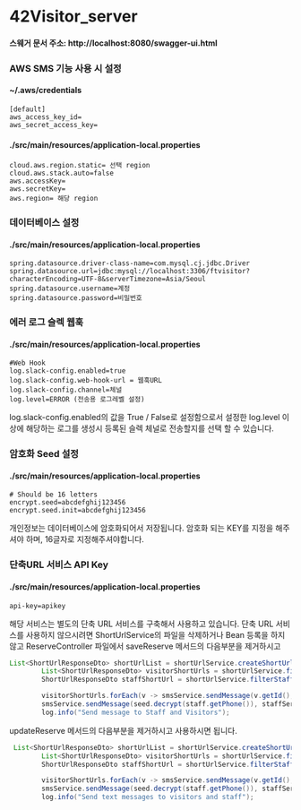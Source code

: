 # 42Visitor_server
#### 스웨거 문서 주소: http://localhost:8080/swagger-ui.html

### AWS SMS 기능 사용 시 설정
#### ~/.aws/credentials
```
[default]
aws_access_key_id=
aws_secret_access_key=
```

#### ./src/main/resources/application-local.properties
```
cloud.aws.region.static= 선택 region
cloud.aws.stack.auto=false
aws.accessKey=
aws.secretKey=
aws.region= 해당 region
```

### 데이터베이스 설정
#### ./src/main/resources/application-local.properties
```
spring.datasource.driver-class-name=com.mysql.cj.jdbc.Driver
spring.datasource.url=jdbc:mysql://localhost:3306/ftvisitor?characterEncoding=UTF-8&serverTimezone=Asia/Seoul
spring.datasource.username=계정
spring.datasource.password=비밀번호
```

### 에러 로그 슬렉 웹훅
#### ./src/main/resources/application-local.properties
```
#Web Hook
log.slack-config.enabled=true
log.slack-config.web-hook-url = 웹훅URL
log.slack-config.channel=체널
log.level=ERROR (전송용 로그레벨 설정)
```

log.slack-config.enabled의 값을 True / False로 설정함으로서
설정한 log.level 이상에 해당하는 로그를 생성시 등록된 슬렉 체널로 전송할지를 선택 할 수 있습니다.

### 암호화 Seed 설정
#### ./src/main/resources/application-local.properties
```
# Should be 16 letters
encrypt.seed=abcdefghij123456
encrypt.seed.init=abcdefghij123456
```
개인정보는 데이터베이스에 암호화되어서 저장됩니다.
암호화 되는 KEY를 지정을 해주셔야 하며, 16글자로 지정해주셔야합니다.

### 단축URL 서비스 API Key
#### ./src/main/resources/application-local.properties
```
api-key=apikey
```
해당 서비스는 별도의 단축 URL 서비스를 구축해서 사용하고 있습니다.
단축 URL 서비스를 사용하지 않으시려면
ShortUrlService의 파일을 삭제하거나 Bean 등록을 하지않고
ReserveController 파일에서
saveReserve 메서드의 다음부분을 제거하시고
```java
List<ShortUrlResponseDto> shortUrlList = shortUrlService.createShortUrls(visitors, staffReserveInfo);
        List<ShortUrlResponseDto> visitorShortUrls = shortUrlService.filterVisitorShortUrls(shortUrlList);
        ShortUrlResponseDto staffShortUrl = shortUrlService.filterStaffShortUrls(shortUrlList);

        visitorShortUrls.forEach(v -> smsService.sendMessage(v.getId(),visitorService.createSMSMessage(v.getValue())));
        smsService.sendMessage(seed.decrypt(staff.getPhone()), staffService.createSaveSMSMessage(visitors, reserve.getDate(), staffShortUrl.getValue()));
        log.info("Send message to Staff and Visitors");
```
updateReserve 메서드의 다음부분을 제거하시고 사용하시면 됩니다.
```java
 List<ShortUrlResponseDto> shortUrlList = shortUrlService.createShortUrls(visitors, staffReserveInfo);
        List<ShortUrlResponseDto> visitorShortUrls = shortUrlService.filterVisitorShortUrls(shortUrlList);
        ShortUrlResponseDto staffShortUrl = shortUrlService.filterStaffShortUrls(shortUrlList);

        visitorShortUrls.forEach(v -> smsService.sendMessage(v.getId(),visitorService.createSMSMessage(v.getValue())));
        smsService.sendMessage(seed.decrypt(staff.getPhone()), staffService.createModifySMSMessage(staffShortUrl.getValue()));
        log.info("Send text messages to visitors and staff");
```

